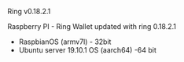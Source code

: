 Ring v0.18.2.1

Raspberry PI - Ring Wallet 
updated with ring 0.18.2.1
- RaspbianOS (armv7l) - 32bit
- Ubuntu server 19.10.1 OS (aarch64) -64 bit
